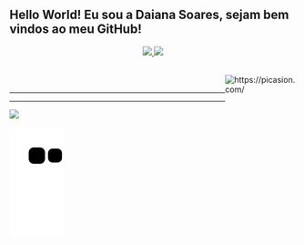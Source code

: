 ## Hello World! Eu sou a Daiana Soares, sejam bem vindos ao meu GitHub!
<div align="center">
  <a href="https://github.com/Daianasoaresday">
  <img height="180em" src="https://github-readme-stats.vercel.app/api?username=Daianasoaresday&show_icons=true&theme=dracula&include_all_commits=true&count_private=true"/>
  <img height="180em" src="https://github-readme-stats.vercel.app/api/top-langs/?username=Daianasoaresday&layout=compact&langs_count=7&theme=dracula"/>
</div>
 


<div style="display: inline_block"><br>
    
  <img align="right"
src="https://i.picasion.com/pic92/6c6dd34edd3dfe00583e09708578351e.gif" width="125"
height="125" border="0" alt="https://picasion.com/" /></a><br/>  <hr><hr><a href="https://picasion.com/">
</div>

<div>
  <a href="https://www.linkedin.com/in/daiana-soares-do-nascimento-51a900214/" target="_blank"><img src="https://img.shields.io/badge/-LinkedIn-%230077B5?style=for-the-badge&logo=linkedin&logoColor=white" target="_blank"></a> 

  ![Snake animation](https://github.com/Daianasoaresday/Daianasoaresday/blob/output/github-contribution-grid-snake.svg)

</div>
